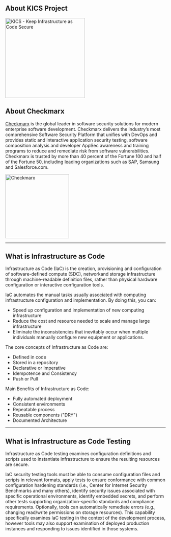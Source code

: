 ## About KICS Project

<img alt="KICS - Keep Infrastructure as Code Secure" src="../img/logo-kics-vertical.png" width="250">

## About Checkmarx

[Checkmarx](https://www.checkmarx.com/) is the global leader in software security solutions for modern enterprise software development. Checkmarx delivers the industry’s most comprehensive Software Security Platform that unifies with DevOps and provides static and interactive application security testing, software composition analysis and developer AppSec awareness and training programs to reduce and remediate risk from software vulnerabilities. Checkmarx is trusted by more than 40 percent of the Fortune 100 and half of the Fortune 50, including leading organizations such as SAP, Samsung and Salesforce.com.

<img alt="Checkmarx" src="../img/logo-cx-horizontal.png" width="200">

---

## What is Infrastructure as Code

Infrastructure as Code (IaC) is the creation, provisioning and configuration of software-defined compute (SDC), networkand storage infrastructure through machine-readable definition files, rather than physical hardware configuration or interactive configuration tools.

IaC automates the manual tasks usually associated with computing infrastructure configuration and implementation.
By doing this, you can:

- Speed up configuration and implementation of new computing infrastructure
- Reduce the cost and resource needed to scale and manage large infrastructure
- Eliminate the inconsistencies that inevitably occur when multiple individuals manually configure new equipment or applications.

The core concepts of Infrastructure as Code are:

- Defined in code
- Stored in a repository
- Declarative or Imperative
- Idempotence and Consistency
- Push or Pull

Main Benefits of Infrastructure as Code:

- Fully automated deployment
- Consistent environments
- Repeatable process
- Reusable components ("DRY")
- Documented Architecture

---

## What is Infrastructure as Code Testing

Infrastructure as Code testing examines configuration definitions and scripts used to instantiate infrastructure to ensure the resulting resources are secure.

IaC security testing tools must be able to consume configuration files and scripts in relevant formats, apply tests to ensure conformance with common configuration hardening standards (i.e., Center for Internet Security Benchmarks and many others), identify security issues associated with specific operational environments, identify embedded secrets, and perform other tests supporting organization-specific standards and compliance requirements. Optionally, tools can automatically remediate errors (e.g., changing read/write permissions on storage resources). This capability specifically examines IaC testing in the context of the development process, however tools may also support examination of deployed production instances and responding to issues identified in those systems.
